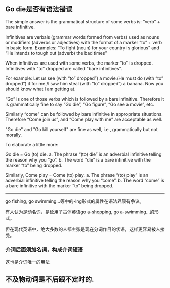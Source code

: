 ## Go die是否有语法错误 

The simple answer is the grammatical structure of some verbs is: “verb” + bare infinitive.


Infinitives are verbals (grammar words formed from verbs) used as nouns or modifiers (adverbs or adjectives) with the format of a marker “to” + verb in basic form. Examples: “To fight (noun) for your country is glorious” and “He intends to tough out (adverb) the bad times”


When infinitives are used with some verbs, the marker “to” is dropped. Infinitives with "to" dropped are called "bare infinitives".


For example: Let us see (with “to” dropped”) a movie./He must do (with “to” dropped”) it for me./I saw him steal (with “to” dropped”) a banana.
Now you should know what I am getting at. 


“Go” is one of those verbs which is followed by a bare infinitive. Therefore it is grammatically fine to say “Go die”, “Go figure”, “Go see a movie”, etc.


Similarly “come” can be followed by bare infinitive in appropriate situations. Therefore “Come join us”, and “Come play with me” are acceptable as well.

 

"Go die" and "Go kill yourself" are fine as well, i.e., grammatically but not morally.

 

To elaborate a little more:


Go die = Go (to) die.
a. The phrase “(to) die” is an adverbial infinitive telling the reason why you “go”.
b. The word “die” is a bare infinitive with the marker “to” being dropped.


Similarly, Come play = Come (to) play.
a. The phrase “(to) play” is an adverbial infinitive telling the reason why you “come”.
b. The word “come” is a bare infinitive with the marker “to” being dropped.

---


go fishing, go swimming...等中的-ing形式的属性在语法界颇有争议。

有人认为是动名词，是延用了古体英语go a-shopping, go a-swimming...的形式。

但在现代英语中，绝大多数的人都主张是现在分词作目的状语，这样更容易被人接受。




### 介词后面须加名词，构成介词短语

这也是介词唯一的用法

## 不及物动词是不后跟不定时的.
